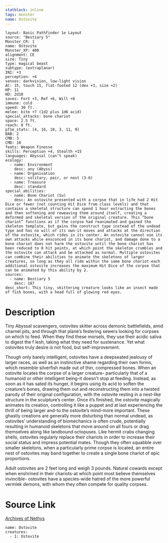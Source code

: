 ```yaml
---
statblock: inline
tags: monster
name: Ostovite
---
```

```statblock
layout: Basic Pathfinder 1e Layout
source: "Bestiary 5"
Monster_CR: 1
name: Ostovite
Monster_XP: 400
alignment: CE
size: Tiny
type: magical beast
subtype: (extraplanar)
INI: +3
perception: +4
senses: darkvision, low-light vision
AC: 15, touch 15, flat-footed 12 (dex +3, size +2)
HP: 11
HD: 2d10
saves: Fort +3, Ref +6, Will +0
immune: cold
speed: 30 ft.
melee: bite +7 (1d2 plus 1d6 acid)
special_attacks: bone chariot
space: 2.5 ft.
reach: 0 ft.
pf1e_stats: [4, 16, 10, 3, 11, 9]
BAB: 2
CMB: 3
CMD: 10
feats: Weapon Finesse
skills: Perception +4, Stealth +15
languages: Abyssal (can’t speak)
ecology:
  - name: Environment
    desc: any (Abyss)
  - name: Organisation
    desc: solitary, pair, or nest (3-6)
  - name: Treasure
    desc: standard
special_abilities:
  - name: Bone Chariot (Su)
    desc: An ostovite presented with a corpse that in life had 2 Hit Dice or fewer (not counting Hit Dice from class levels) and that contains a skeletal structure can spend 1 hour extracting the bones and then softening and reweaving them around itself, creating a deformed and skeletal version of the original creature. This “bone chariot” functions as if the corpse had reanimated and gained the skeleton template, but gains the construct type instead of the undead type and has no will of its own-it moves and attacks at the direction of the ostovite, which rides in its center. An ostovite cannot use its own attacks while ensconced in its bone chariot, and damage done to a bone chariot does not harm the ostovite until the bone chariot has been reduced to 0 hit points, at which point the skeleton crumbles and the ostovite can attack and be attacked as normal. Multiple ostovites can combine their abilities to animate the skeletons of larger creatures, so long as they all ride within the same bone chariot-each additional ostovite increases the maximum Hit Dice of the corpse that can be animated by this ability by 2.
sources:
  - name: Bestiary 5
    desc: 187
desc_short: This tiny, skittering creature looks like an insect made of fish bones, with a head full of glowing red eyes.
```
# Description
Tiny Abyssal scavengers, ostovites skitter across demonic battlefields, amid charnel pits, and through that plane’s festering sewers looking for corpses on which to feed. When they find these morsels, they use their acidic saliva to digest the f lesh, taking what they need for sustenance. Yet what ostovites truly desire is not food, but self-improvement.

 Though only barely intelligent, ostovites have a deepseated jealousy of larger races, as well as an instinctive shame regarding their own forms, which resemble silverfish made out of thin, compressed bones. When an ostovite locates the corpse of a larger creature- particularly that of a humanoid or other intelligent being-it doesn’t stop at feeding. Instead, as soon as it has sated its hunger, it begins using its acid to soften the creature’s bones, drawing them out and reconstructing them into a twisted parody of their original configuration, with the ostovite resting in a nest-like structure in the sculpture’s center. Once it’s finished, the ostovite magically animates its creation, controlling it like a puppet and at last experiencing the thrill of being larger and-to the ostovite’s mind-more important. These ghastly creations are generally more disturbing than normal undead, as ostovites’ understanding of biomechanics is often crude, potentially resulting in humanoid skeletons that move around on all fours or drag themselves along like landbound octopuses. Like hermit crabs changing shells, ostovites regularly replace their chariots in order to increase their social status and impress potential mates. Though they often squabble over smaller skeletons, when a particularly prime corpse is located, an entire nest of ostovites may band together to create a single bone chariot of epic proportions.

 Adult ostovites are 2 feet long and weigh 3 pounds. Natural cowards except when enshrined in their chariots-at which point most believe themselves invincible- ostovites have a species-wide hatred of the more powerful vermlek demons, with whom they often compete for quality corpses.
# Source Link
[Archives of Nethys](https://aonprd.com/MonsterDisplay.aspx?ItemName=Ostovite)
```encounter-table
name: Ostovite
creatures:
  - 1: Ostovite
```
